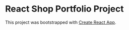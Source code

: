 # React Shop Portfolio Project

This project was bootstrapped with [Create React App](https://magamed-ali.github.io/react-shop/).